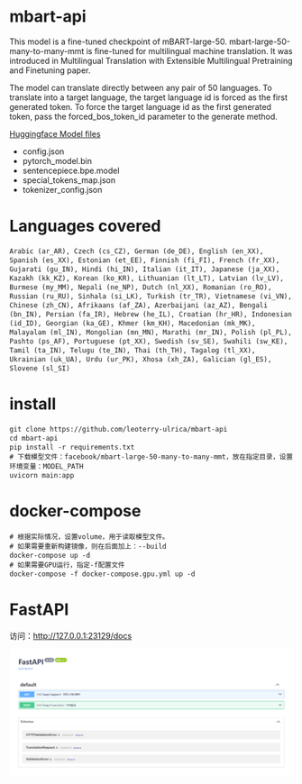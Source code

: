# mbart-api
This model is a fine-tuned checkpoint of mBART-large-50. mbart-large-50-many-to-many-mmt is fine-tuned for multilingual machine translation. It was introduced in Multilingual Translation with Extensible Multilingual Pretraining and Finetuning paper.

The model can translate directly between any pair of 50 languages. To translate into a target language, the target language id is forced as the first generated token. To force the target language id as the first generated token, pass the forced_bos_token_id parameter to the generate method.

[Huggingface Model files](https://huggingface.co/facebook/mbart-large-50-many-to-many-mmt)

- config.json
- pytorch_model.bin
- sentencepiece.bpe.model
- special_tokens_map.json
- tokenizer_config.json

# Languages covered

```Plain Text
Arabic (ar_AR), Czech (cs_CZ), German (de_DE), English (en_XX), Spanish (es_XX), Estonian (et_EE), Finnish (fi_FI), French (fr_XX), Gujarati (gu_IN), Hindi (hi_IN), Italian (it_IT), Japanese (ja_XX), Kazakh (kk_KZ), Korean (ko_KR), Lithuanian (lt_LT), Latvian (lv_LV), Burmese (my_MM), Nepali (ne_NP), Dutch (nl_XX), Romanian (ro_RO), Russian (ru_RU), Sinhala (si_LK), Turkish (tr_TR), Vietnamese (vi_VN), Chinese (zh_CN), Afrikaans (af_ZA), Azerbaijani (az_AZ), Bengali (bn_IN), Persian (fa_IR), Hebrew (he_IL), Croatian (hr_HR), Indonesian (id_ID), Georgian (ka_GE), Khmer (km_KH), Macedonian (mk_MK), Malayalam (ml_IN), Mongolian (mn_MN), Marathi (mr_IN), Polish (pl_PL), Pashto (ps_AF), Portuguese (pt_XX), Swedish (sv_SE), Swahili (sw_KE), Tamil (ta_IN), Telugu (te_IN), Thai (th_TH), Tagalog (tl_XX), Ukrainian (uk_UA), Urdu (ur_PK), Xhosa (xh_ZA), Galician (gl_ES), Slovene (sl_SI)
```

# install
```
git clone https://github.com/leoterry-ulrica/mbart-api
cd mbart-api
pip install -r requirements.txt
# 下载模型文件：facebook/mbart-large-50-many-to-many-mmt，放在指定目录，设置环境变量：MODEL_PATH
uvicorn main:app
```

# docker-compose
```
# 根据实际情况，设置volume，用于读取模型文件。
# 如果需要重新构建镜像，则在后面加上：--build
docker-compose up -d
# 如果需要GPU运行，指定-f配置文件
docker-compose -f docker-compose.gpu.yml up -d
```

# FastAPI
访问：http://127.0.0.1:23129/docs

![API接口](./images/swagger-ui.png)